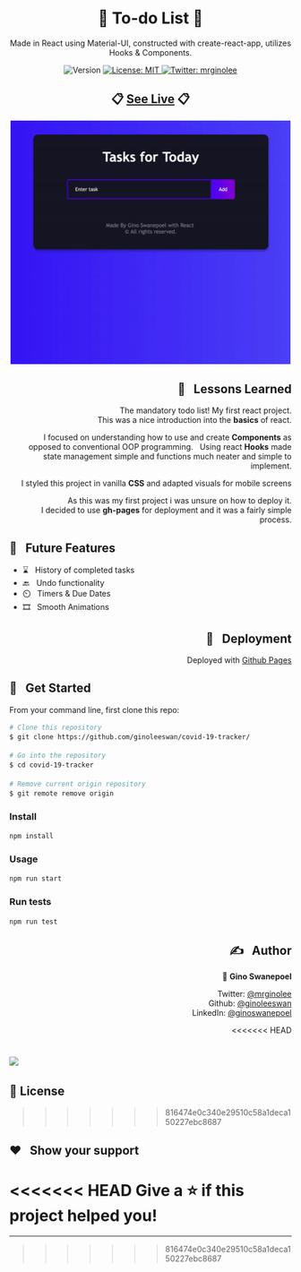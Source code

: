 <h1 align="center">📝 To-do List 📝</h1>

<p align="center"> Made in React using Material-UI, constructed with create-react-app, utilizes Hooks & Components. </p>
<p align="center">
  <img alt="Version" src="https://img.shields.io/badge/version-0.1.0-blue.svg?cacheSeconds=2592000" />
  <a href="#" target="_blank">
    <img alt="License: MIT" src="https://img.shields.io/badge/License-MIT-yellow.svg" />
  </a>
  <a href="https://twitter.com/mrginolee" target="_blank">
    <img alt="Twitter: mrginolee" src="https://img.shields.io/twitter/follow/mrginolee.svg?style=social" />
  </a>
</p>

<h2 align="center">📋 <a href="https://ginoleeswan.github.io/todo-list-basic/">See Live</a> 📋</h2>

<p align="center">
<a href="https://ginoleeswan.github.io/todo-list-basic/">
    <img src="./gifs/todo-list.gif" width="500px"  alt="todo list" />
  </a>
</p>

<h2 align="right">📖 &nbsp; Lessons Learned</h2>

<div align="right">

&nbsp; The mandatory todo list! My first react project.\
&nbsp; This was a nice introduction into the **basics** of react.

&nbsp; I focused on understanding how to use and create **Components** as opposed to conventional OOP programming.
&nbsp; Using react **Hooks** made state management simple and functions much neater and simple to implement.

&nbsp; I styled this project in vanilla **CSS** and adapted visuals for mobile screens

&nbsp; As this was my first project i was unsure on how to deploy it.\
&nbsp; I decided to use **gh-pages** for deployment and it was a fairly simple process.

</div>

## 🔮 &nbsp; Future Features

- ⌛ &nbsp; History of completed tasks
- 🔙 &nbsp; Undo functionality
- ⏲️ &nbsp; Timers & Due Dates
- 🎞️ &nbsp; Smooth Animations

<h2 align="right">🚀 &nbsp; Deployment</h2>
<div align="right">

Deployed with [Github Pages](https://ginoleeswan.github.io/todo-list-basic/)

</div>

## 🔨 &nbsp; Get Started

From your command line, first clone this repo:

```sh
# Clone this repository
$ git clone https://github.com/ginoleeswan/covid-19-tracker/

# Go into the repository
$ cd covid-19-tracker

# Remove current origin repository
$ git remote remove origin
```

### Install

```sh
npm install
```

### Usage

```sh
npm run start
```

### Run tests

```sh
npm run test
```

<div align="right">

## ✍️ &nbsp; Author

👤 **Gino Swanepoel**

&nbsp; Twitter: [@mrginolee](https://twitter.com/mrginolee)\
 &nbsp; Github: [@ginoleeswan](https://github.com/ginoleeswan)\
 &nbsp; LinkedIn: [@ginoswanepoel](https://linkedin.com/in/ginoswanepoel)

<<<<<<< HEAD

# </div>

<a href="https://www.patreon.com/ginolee">
  <img src="https://c5.patreon.com/external/logo/become_a_patron_button@2x.png" width="160">
</a>

## 📝 License

> > > > > > > 816474e0c340e29510c58a1deca150227ebc8687

## ❤️ &nbsp; Show your support

<<<<<<< HEAD
Give a ⭐️ if this project helped you!
=======

---

> > > > > > > 816474e0c340e29510c58a1deca150227ebc8687
